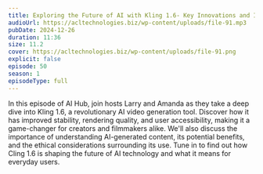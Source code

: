 ```yaml
---
title: Exploring the Future of AI with Kling 1.6- Key Innovations and Implications
audioUrl: https://acltechnologies.biz/wp-content/uploads/file-91.mp3
pubDate: 2024-12-26
duration: 11:36
size: 11.2
cover: https://acltechnologies.biz/wp-content/uploads/file-91.png
explicit: false
episode: 50
season: 1
episodeType: full
---
```

In this episode of AI Hub, join hosts Larry and Amanda as they take a deep dive into Kling 1.6, a revolutionary AI video generation tool. Discover how it has improved stability, rendering quality, and user accessibility, making it a game-changer for creators and filmmakers alike. We'll also discuss the importance of understanding AI-generated content, its potential benefits, and the ethical considerations surrounding its use. Tune in to find out how Cling 1.6 is shaping the future of AI technology and what it means for everyday users.